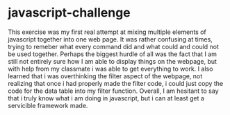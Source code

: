 # javascript-challenge
This exercise was my first real attempt at mixing multiple elements of javascript together into one web page. It was rather confusing at times, trying to remeber what every command did and what could and could not be used together. Perhaps the biggest hurdle of all was the fact that I am still not entirely sure how I am able to display things on the webpage, but with help from my classmate i was able to get everything to work. I also learned that i was overthinking the filter aspect of the webpage, not realizing that once i had properly made the filter code, i could just copy the code for the data table into my filter function. Overall, I am hesitant to say that i truly know what i am doing in javascript, but i can at least get a servicible framework made. 